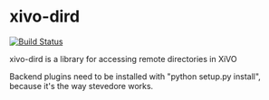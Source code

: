 xivo-dird
=========
[![Build Status](https://travis-ci.org/xivo-pbx/xivo-dird.png?branch=master)](https://travis-ci.org/xivo-pbx/xivo-dird)

xivo-dird is a library for accessing remote directories in XiVO

Backend plugins need to be installed with "python setup.py install", because
it's the way stevedore works.
